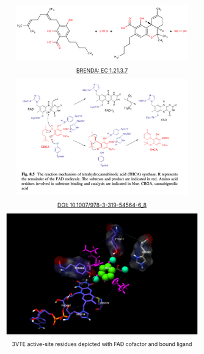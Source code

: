 <p align='center'>
    <img alt='' src='img/benda-mech.png' width='450px'>
    <p align='center'>
        <a href='https://www.brenda-enzymes.org/enzyme.php?ecno=1.21.3.7'>
            BRENDA: EC 1.21.3.7
        </a>
    <p>
</p>

<p align='center'>
    <img alt='' src='img/Fig8_5-Sirikantramas2017.png' width='450px'>
    <p align='center'>
        <a href='https://doi.org/10.1007/978-3-319-54564-6_8'>
            DOI: 10.1007/978-3-319-54564-6_8
        </a>
    <p>
</p>

<p align='center'>
    <img alt='' src='img/asite.png' width='500px'>     
    <p align='center'>
        3VTE active-site residues depicted with FAD cofactor and bound ligand
    <p>
</p>
